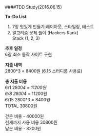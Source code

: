 ####TDD Study(2016.06.15)

**To-Do List**    
1. 7장 멋있게 만들기:레이아웃, 스타일링, 테스트       
2. 알고리즘 문제 풀이 (Hackers Rank)           
   Stack (1, 2, 3)

**추후 일정**         
6장 최소 동작 사이트 구현

**지출 내역**              
2800*3 = 8400원 (6.15 스터디룸 사용료)

**총 지출 비용**            
6/1 2800*4 = 11200원     
6/8 2800*4 = 11200원     
6/15 2800*3 = 8400원      
TOTAL 30800원      


걷은 비용 - 40000원    
현재까지 사용 비용 30800원      
남은 비용 - 8200원       

